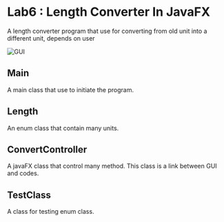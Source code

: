 # Lab6 : Length Converter In JavaFX

A length converter program that use for converting from old unit into a different unit, depends on user

![GUI](https://raw.githubusercontent.com/masty123/converterfx-masty123/master/img/previewGUI.PNG)

## Main
A main class that use to initiate the program.

## Length

An enum class that contain many units.

## ConvertController

A javaFX class that control many method. This class is a link between GUI and codes.

## TestClass

A class for testing enum class.
